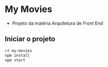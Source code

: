 # My Movies

- Projeto da matéria Arquitetura de Front End

## Iniciar o projeto

```bash
cd my-movies
npm install
npm start
```
